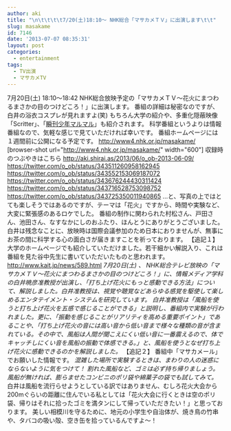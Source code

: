 ```yaml
---
author: aki
title: "\n\t\t\t\t7/20(土)18:10〜 NHK総合「マサカメＴＶ」に出演します\t\t"
slug: masakame
id: 7146
date: '2013-07-07 08:35:31'
layout: post
categories:
  - entertainment
tags:
  - TV出演
  - マサカメTV
---
```


7月20日(土) 18:10～18:42 NHK総合放映予定の「マサカメＴＶ～花火にまつわるまさかの目のつけどころ！」に出演します。 番組の詳細は秘密なのですが、白井の浴衣コスプレが見れますよ(笑) もちろん大学の紹介や、多重化隠蔽映像「Scritter」、「[瞬刊少年マルマル](http://blog.shirai.la/ivrc2012)」も紹介されます。 科学番組というよりは情報番組なので、気軽な感じで見ていただければ幸いです。 番組ホームページには１週間前に公開になる予定です。 http://www4.nhk.or.jp/masakame/ [browser-shot url="http://www4.nhk.or.jp/masakame/" width="600"] 収録時のつぶやきはこちら http://aki.shirai.as/2013/06/o_ob-2013-06-09/ https://twitter.com/o_ob/status/343511260958162945 https://twitter.com/o_ob/status/343552153069187072 https://twitter.com/o_ob/status/343676244430311424 https://twitter.com/o_ob/status/343716528753098752 https://twitter.com/o_ob/status/343725350011940865 …と、写真の上ではとても楽しそうではあるのですが、テーマは「花火」ですから、時間や実験など、大変に緊張感のあるロケでした。 番組の制作に関わられた村松さん、戸田さん、池田さん、なすなかにしのおふたり、ほんとうにありがとうございました。 白井は残念なことに、放映時は国際会議参加のため日本におりませんが、無事にお茶の間に科学する心の面白さが届きますことを祈っております。 【追記１】 大学のホームページでも紹介していただけました。若干細かい解説入り、これは番組を見た谷中先生に書いていただいたものと思われます。 http://www.kait.jp/news/589.html _7月20日(土) 、 NHK総合テレビ放映の「マサカメＴＶ～花火にまつわるまさかの目のつけどころ！」に、情報メディア学科の白井暁彦准教授が出演し、「打ち上げ花火にもっと感動できる方法」について、解説しました。白井准教授は、視覚や聴覚などあらゆる感覚を駆使して楽しめるエンタテイメント・システムを研究しています。_ _白井准教授は「風船を使うと打ち上げ花火を五感で感じることができる」と説明し、番組内で実験が行われました。更に、「振動を感じることがリアリティを高める重要ポイント」であることや、「打ち上げ花火の音には高い音から低い音まで様々な種類の音が含まれている。その中で、風船は人間が聞こえにくい低い音に一番震えるので、体でキャッチしにくい音を風船の振動で体感できる。」と、風船を使うとなぜ打ち上げ花火に感動できるのかを解説しました。_ 【追記２】 番組中「マサカメール」でお願いした情報です。 _混雑した場所で実験するときは、まわりの人の迷惑にならないように気をつけて！_ _割れた風船など、ゴミは必ず持ち帰りましょう。_ _風船が無ければ、膨らませたコンビニのポリ袋や綿菓子の袋でも試してみて。_ 白井は風船を流行らせようとしている訳ではありません、むしろ花火大会から200mぐらいの距離に住んでいる私としては「花火大会に行くときは空のポリ袋、帰りはそれに拾ったゴミを満タンにして帰っていただきたい！」と思っております。 美しい相模川を守るために、地元の小学生や自治体が、焼き鳥の竹串や、タバコの吸い殻、空き缶を拾っているんですよ〜！